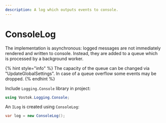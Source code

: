 ```yaml
---
description: A log which outputs events to console.
---
```


# ConsoleLog

The implementation is asynchronous: logged messages are not immediately rendered and written to console. Instead, they are added to a queue which is processed by a background worker. 

{% hint style="info" %}
The capacity of the queue can be changed via "UpdateGlobalSettings". In case of a queue overflow some events may be dropped.
{% endhint %}

Include `Logging.Console` library in project:

```csharp
using Vostok.Logging.Console;
```

 An `ILog` is created using  `ConsoleLog`:

```csharp
var log = new ConsoleLog();
```



